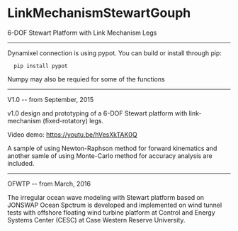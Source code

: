 # LinkMechanismStewartGouph
6-DOF Stewart Platform with Link Mechanism Legs

-----------------------------------------------------------------------
Dynamixel connection is using pypot. You can build or install through pip:
```
  pip install pypot
```

Numpy may also be requied for some of the functions

-----------------------------------------------------------------------
V1.0 -- from September, 2015

v1.0 design and prototyping of a 6-DOF Stewart platform with link-mechanism (fixed-rotatory) legs. 

Video demo:  https://youtu.be/hVesXkTAK0Q

A sample of using Newton-Raphson method for forward kinematics and another samle of using Monte-Carlo method for accuracy analysis are included.

----------------------------------------------------------------------
OFWTP -- from March, 2016

The irregular ocean wave modeling with Stewart platform based on JONSWAP Ocean Spctrum is developed and implemented on wind tunnel tests with offshore floating wind turbine platform at Control and Energy Systems Center (CESC) at Case Western Reserve University.
